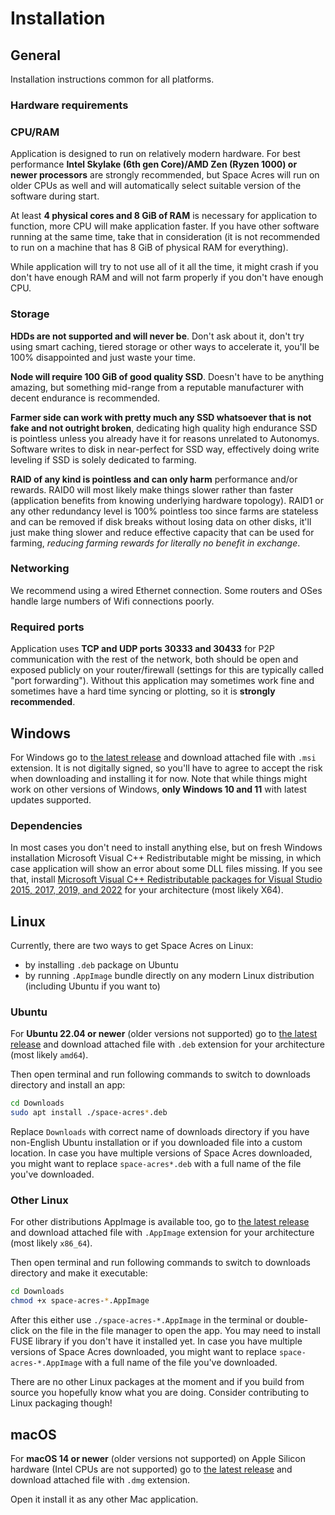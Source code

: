 # Installation

## General

Installation instructions common for all platforms.

### Hardware requirements

### CPU/RAM

Application is designed to run on relatively modern hardware. For best performance **Intel Skylake (6th gen Core)/AMD
Zen (Ryzen 1000) or newer processors** are strongly recommended, but Space Acres will run on older CPUs as well and will
automatically select suitable version of the software during start.

At least **4 physical cores and 8 GiB of RAM** is necessary for application to function, more CPU will make application
faster. If you have other software running at the same time, take that in consideration (it is not recommended to run on
a machine that has 8 GiB of physical RAM for everything).

While application will try to not use all of it all the time, it might crash if you don't have enough RAM and will not
farm properly if you don't have enough CPU.

### Storage

**HDDs are not supported and will never be**. Don't ask about it, don't try using smart caching, tiered storage or other
ways to accelerate it, you'll be 100% disappointed and just waste your time.

**Node will require 100 GiB of good quality SSD**. Doesn't have to be anything amazing, but something mid-range from a
reputable manufacturer with decent endurance is recommended.

**Farmer side can work with pretty much any SSD whatsoever that is not fake and not outright broken**, dedicating high
quality high endurance SSD is pointless unless you already have it for reasons unrelated to Autonomys. Software writes
to disk in near-perfect for SSD way, effectively doing write leveling if SSD is solely dedicated to farming.

**RAID of any kind is pointless and can only harm** performance and/or rewards. RAID0 will most likely make things
slower rather than faster (application benefits from knowing underlying hardware topology). RAID1 or any other
redundancy level is 100% pointless too since farms are stateless and can be removed if disk breaks without losing data
on other disks, it'll just make thing slower and reduce effective capacity that can be used for farming, *reducing
farming rewards for literally no benefit in exchange*.

### Networking

We recommend using a wired Ethernet connection. Some routers and OSes handle large numbers of Wifi connections poorly.

### Required ports

Application uses **TCP and UDP ports 30333 and 30433** for P2P communication with the rest of the network, both should
be open and exposed publicly on your router/firewall (settings for this are typically called "port forwarding"). Without
this application may sometimes work fine and sometimes have a hard time syncing or plotting, so it is
**strongly recommended**.

## Windows

For Windows go to [the latest release](https://github.com/autonomys/space-acres/releases/latest) and download attached
file with `.msi` extension. It is not digitally signed, so you'll have to agree to accept the risk when downloading and
installing it for now. Note that while things might work on other versions of Windows, **only Windows 10 and 11** with
latest updates supported.

### Dependencies

In most cases you don't need to install anything else, but on fresh Windows installation Microsoft Visual C++
Redistributable might be missing, in which case application will show an error about some DLL files missing. If you see
that,
install [Microsoft Visual C++ Redistributable packages for Visual Studio 2015, 2017, 2019, and 2022](https://learn.microsoft.com/en-US/cpp/windows/latest-supported-vc-redist?view=msvc-170#visual-studio-2015-2017-2019-and-2022)
for your architecture (most likely X64).

## Linux

Currently, there are two ways to get Space Acres on Linux:

* by installing `.deb` package on Ubuntu
* by running `.AppImage` bundle directly on any modern Linux distribution (including Ubuntu if you want to)

### Ubuntu

For **Ubuntu 22.04 or newer** (older versions not supported) go
to [the latest release](https://github.com/autonomys/space-acres/releases/latest) and download attached
file with `.deb` extension for your architecture (most likely `amd64`).

Then open terminal and run following commands to switch to downloads directory and install an app:

```bash
cd Downloads
sudo apt install ./space-acres*.deb
```

Replace `Downloads` with correct name of downloads directory if you have non-English Ubuntu installation or if you
downloaded file into a custom location. In case you have multiple versions of Space Acres downloaded, you might want to
replace `space-acres*.deb` with a full name of the file you've downloaded.

### Other Linux

For other distributions AppImage is available too, go
to [the latest release](https://github.com/autonomys/space-acres/releases/latest) and download attached
file with `.AppImage` extension for your architecture (most likely `x86_64`).

Then open terminal and run following commands to switch to downloads directory and make it executable:

```bash
cd Downloads
chmod +x space-acres-*.AppImage
```

After this either use `./space-acres-*.AppImage` in the terminal or double-click on the file in the file manager to open
the app. You may need to install FUSE library if you don't have it installed yet. In case you have multiple versions of
Space Acres downloaded, you might want to replace `space-acres-*.AppImage` with a full name of the file you've
downloaded.

There are no other Linux packages at the moment and if you build from source you hopefully know what
you are doing.
Consider contributing to Linux packaging though!

## macOS

For **macOS 14 or newer** (older versions not supported) on Apple Silicon hardware (Intel CPUs are not supported) go to
[the latest release](https://github.com/autonomys/space-acres/releases/latest) and download attached file with `.dmg`
extension.

Open it install it as any other Mac application.
